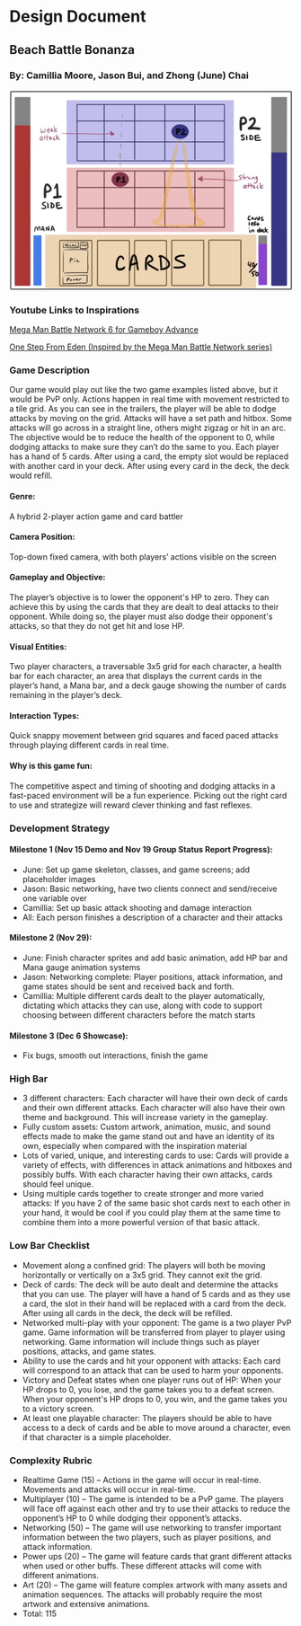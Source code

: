# Design Document
## Beach Battle Bonanza
### By: Camillia Moore, Jason Bui, and Zhong (June) Chai

![A draft sketch of the gameplay screen](images/bbb-draft-screen.png)

### Youtube Links to Inspirations

[Mega Man Battle Network 6 for Gameboy Advance](https://youtu.be/rijz3zamK-w?si=DaAMpN1UEgNRTsSp&t=12)

[One Step From Eden (Inspired by the Mega Man Battle Network series)](https://www.youtube.com/watch?v=0ZZuo7Xpmqs )

### Game Description

Our game would play out like the two game examples listed above, but it would be PvP only. Actions happen in real time with movement restricted to a tile grid. As you can see in the trailers, the player will be able to dodge attacks by moving on the grid. Attacks will have a set path and hitbox. Some attacks will go across in a straight line, others might zigzag or hit in an arc. The objective would be to reduce the health of the opponent to 0, while dodging attacks to make sure they can’t do the same to you. Each player has a hand of 5 cards. After using a card, the empty slot would be replaced with another card in your deck. After using every card in the deck, the deck would refill.

#### Genre:

A hybrid 2-player action game and card battler

#### Camera Position:

Top-down fixed camera, with both players’ actions visible on the screen

#### Gameplay and Objective:

The player’s objective is to lower the opponent's HP to zero. They can achieve this by using the cards that they are dealt to deal attacks to their opponent. While doing so, the player must also dodge their opponent's attacks, so that they do not get hit and lose HP.

#### Visual Entities:

Two player characters, a traversable 3x5 grid for each character, a health bar for each character, an area that displays the current cards in the player’s hand, a Mana bar, and a deck gauge showing the number of cards remaining in the player’s deck.

#### Interaction Types:

Quick snappy movement between grid squares and faced paced attacks through playing different cards in real time.

#### Why is this game fun:

The competitive aspect and timing of shooting and dodging attacks in a fast-paced environment will be a fun experience. Picking out the right card to use and strategize will reward clever thinking and fast reflexes.


### Development Strategy

#### Milestone 1 (Nov 15 Demo and Nov 19 Group Status Report Progress):

- June: Set up game skeleton, classes, and game screens; add placeholder images
- Jason: Basic networking, have two clients connect and send/receive one variable over
- Camillia: Set up basic attack shooting and damage interaction
- All: Each person finishes a description of a character and their attacks 


#### Milestone 2 (Nov 29):

- June: Finish character sprites and add basic animation, add HP bar and Mana gauge animation systems 
- Jason: Networking complete: Player positions, attack information, and game states should be sent and received back and forth.  
- Camillia: Multiple different cards dealt to the player automatically, dictating which attacks they can use, along with code to support choosing between different characters before the match starts 

#### Milestone 3 (Dec 6 Showcase):

- Fix bugs, smooth out interactions, finish the game 


### High Bar

- 3 different characters: Each character will have their own deck of cards and their own different attacks. Each character will also have their own theme and background. This will increase variety in the gameplay. 
- Fully custom assets: Custom artwork, animation, music, and sound effects made to make the game stand out and have an identity of its own, especially when compared with the inspiration material 
- Lots of varied, unique, and interesting cards to use: Cards will provide a variety of effects, with differences in attack animations and hitboxes and possibly buffs. With each character having their own attacks, cards should feel unique. 
- Using multiple cards together to create stronger and more varied attacks: If you have 2 of the same basic shot cards next to each other in your hand, it would be cool if you could play them at the same time to combine them into a more powerful version of that basic attack. 


### Low Bar Checklist

- Movement along a confined grid: The players will both be moving horizontally or vertically on a 3x5 grid. They cannot exit the grid. 
- Deck of cards: The deck will be auto dealt and determine the attacks that you can use. The player will have a hand of 5 cards and as they use a card, the slot in their hand will be replaced with a card from the deck. After using all cards in the deck, the deck will be refilled. 
- Networked multi-play with your opponent: The game is a two player PvP game. Game information will be transferred from player to player using networking. Game information will include things such as player positions, attacks, and game states. 
- Ability to use the cards and hit your opponent with attacks: Each card will correspond to an attack that can be used to harm your opponents. 
- Victory and Defeat states when one player runs out of HP: When your HP drops to 0, you lose, and the game takes you to a defeat screen. When your opponent's HP drops to 0, you win, and the game takes you to a victory screen. 
- At least one playable character: The players should be able to have access to a deck of cards and be able to move around a character, even if that character is a simple placeholder.


### Complexity Rubric

- Realtime Game (15) – Actions in the game will occur in real-time. Movements and attacks will occur in real-time.
- Multiplayer (10) – The game is intended to be a PvP game. The players will face off against each other and try to use their attacks to reduce the opponent’s HP to 0 while dodging their opponent’s attacks.
- Networking (50) – The game will use networking to transfer important information between the two players, such as player positions, and attack information.
- Power ups (20) – The game will feature cards that grant different attacks when used or other buffs. These different attacks will come with different animations.
- Art (20) – The game will feature complex artwork with many assets and animation sequences. The attacks will probably require the most artwork and extensive animations.
- Total: 115 